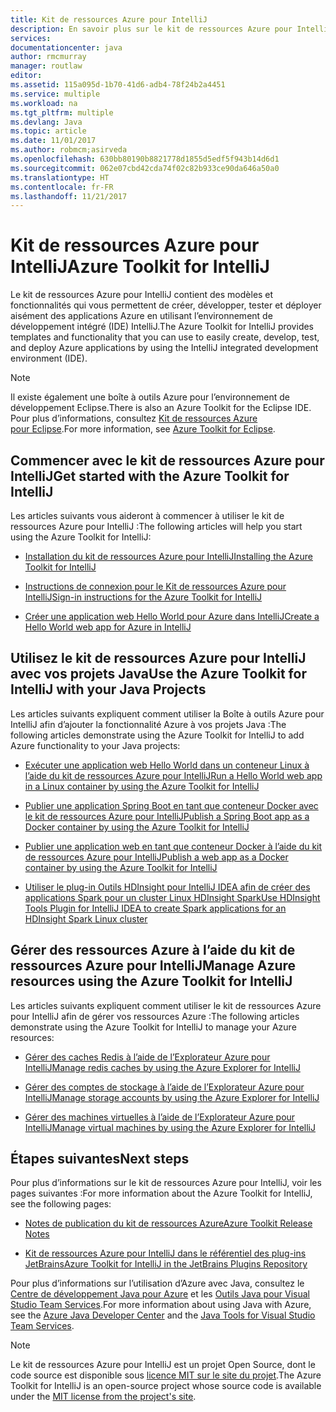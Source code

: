 ```yaml
---
title: Kit de ressources Azure pour IntelliJ
description: En savoir plus sur le kit de ressources Azure pour IntelliJ.
services: 
documentationcenter: java
author: rmcmurray
manager: routlaw
editor: 
ms.assetid: 115a095d-1b70-41d6-adb4-78f24b2a4451
ms.service: multiple
ms.workload: na
ms.tgt_pltfrm: multiple
ms.devlang: Java
ms.topic: article
ms.date: 11/01/2017
ms.author: robmcm;asirveda
ms.openlocfilehash: 630bb80190b8821778d1855d5edf5f943b14d6d1
ms.sourcegitcommit: 062e07cbd42cda74f02c82b933ce90da646a50a0
ms.translationtype: HT
ms.contentlocale: fr-FR
ms.lasthandoff: 11/21/2017
---
```

# <a name="azure-toolkit-for-intellij"></a><span data-ttu-id="cd34d-103">Kit de ressources Azure pour IntelliJ</span><span class="sxs-lookup"><span data-stu-id="cd34d-103">Azure Toolkit for IntelliJ</span></span>
<span data-ttu-id="cd34d-104">Le kit de ressources Azure pour IntelliJ contient des modèles et fonctionnalités qui vous permettent de créer, développer, tester et déployer aisément des applications Azure en utilisant l’environnement de développement intégré (IDE) IntelliJ.</span><span class="sxs-lookup"><span data-stu-id="cd34d-104">The Azure Toolkit for IntelliJ provides templates and functionality that you can use to easily create, develop, test, and deploy Azure applications by using the IntelliJ integrated development environment (IDE).</span></span>

> [!NOTE]
> 
> <span data-ttu-id="cd34d-105">Il existe également une boîte à outils Azure pour l’environnement de développement Eclipse.</span><span class="sxs-lookup"><span data-stu-id="cd34d-105">There is also an Azure Toolkit for the Eclipse IDE.</span></span> <span data-ttu-id="cd34d-106">Pour plus d’informations, consultez [Kit de ressources Azure pour Eclipse](../eclipse/azure-toolkit-for-eclipse.md).</span><span class="sxs-lookup"><span data-stu-id="cd34d-106">For more information, see [Azure Toolkit for Eclipse](../eclipse/azure-toolkit-for-eclipse.md).</span></span>
> 

## <a name="get-started-with-the-azure-toolkit-for-intellij"></a><span data-ttu-id="cd34d-107">Commencer avec le kit de ressources Azure pour IntelliJ</span><span class="sxs-lookup"><span data-stu-id="cd34d-107">Get started with the Azure Toolkit for IntelliJ</span></span>
<span data-ttu-id="cd34d-108">Les articles suivants vous aideront à commencer à utiliser le kit de ressources Azure pour IntelliJ :</span><span class="sxs-lookup"><span data-stu-id="cd34d-108">The following articles will help you start using the Azure Toolkit for IntelliJ:</span></span>

* [<span data-ttu-id="cd34d-109">Installation du kit de ressources Azure pour IntelliJ</span><span class="sxs-lookup"><span data-stu-id="cd34d-109">Installing the Azure Toolkit for IntelliJ</span></span>](azure-toolkit-for-intellij-installation.md)

* [<span data-ttu-id="cd34d-110">Instructions de connexion pour le Kit de ressources Azure pour IntelliJ</span><span class="sxs-lookup"><span data-stu-id="cd34d-110">Sign-in instructions for the Azure Toolkit for IntelliJ</span></span>](azure-toolkit-for-intellij-sign-in-instructions.md)

* [<span data-ttu-id="cd34d-111">Créer une application web Hello World pour Azure dans IntelliJ</span><span class="sxs-lookup"><span data-stu-id="cd34d-111">Create a Hello World web app for Azure in IntelliJ</span></span>](azure-toolkit-for-intellij-create-hello-world-web-app.md)

## <a name="use-the-azure-toolkit-for-intellij-with-your-java-projects"></a><span data-ttu-id="cd34d-112">Utilisez le kit de ressources Azure pour IntelliJ avec vos projets Java</span><span class="sxs-lookup"><span data-stu-id="cd34d-112">Use the Azure Toolkit for IntelliJ with your Java Projects</span></span>
<span data-ttu-id="cd34d-113">Les articles suivants expliquent comment utiliser la Boîte à outils Azure pour IntelliJ afin d’ajouter la fonctionnalité Azure à vos projets Java :</span><span class="sxs-lookup"><span data-stu-id="cd34d-113">The following articles demonstrate using the Azure Toolkit for IntelliJ to add Azure functionality to your Java projects:</span></span>

* [<span data-ttu-id="cd34d-114">Exécuter une application web Hello World dans un conteneur Linux à l’aide du kit de ressources Azure pour IntelliJ</span><span class="sxs-lookup"><span data-stu-id="cd34d-114">Run a Hello World web app in a Linux container by using the Azure Toolkit for IntelliJ</span></span>](azure-toolkit-for-intellij-hello-world-web-app-linux.md)

* [<span data-ttu-id="cd34d-115">Publier une application Spring Boot en tant que conteneur Docker avec le kit de ressources Azure pour IntelliJ</span><span class="sxs-lookup"><span data-stu-id="cd34d-115">Publish a Spring Boot app as a Docker container by using the Azure Toolkit for IntelliJ</span></span>](azure-toolkit-for-intellij-publish-spring-boot-docker-app.md)

* [<span data-ttu-id="cd34d-116">Publier une application web en tant que conteneur Docker à l’aide du kit de ressources Azure pour IntelliJ</span><span class="sxs-lookup"><span data-stu-id="cd34d-116">Publish a web app as a Docker container by using the Azure Toolkit for IntelliJ</span></span>](azure-toolkit-for-intellij-publish-as-docker-container.md)

* [<span data-ttu-id="cd34d-117">Utiliser le plug-in Outils HDInsight pour IntelliJ IDEA afin de créer des applications Spark pour un cluster Linux HDInsight Spark</span><span class="sxs-lookup"><span data-stu-id="cd34d-117">Use HDInsight Tools Plugin for IntelliJ IDEA to create Spark applications for an HDInsight Spark Linux cluster</span></span>](/azure/hdinsight/hdinsight-apache-spark-intellij-tool-plugin)

## <a name="manage-azure-resources-using-the-azure-toolkit-for-intellij"></a><span data-ttu-id="cd34d-118">Gérer des ressources Azure à l’aide du kit de ressources Azure pour IntelliJ</span><span class="sxs-lookup"><span data-stu-id="cd34d-118">Manage Azure resources using the Azure Toolkit for IntelliJ</span></span>
<span data-ttu-id="cd34d-119">Les articles suivants expliquent comment utiliser le kit de ressources Azure pour IntelliJ afin de gérer vos ressources Azure :</span><span class="sxs-lookup"><span data-stu-id="cd34d-119">The following articles demonstrate using the Azure Toolkit for IntelliJ to manage your Azure resources:</span></span>

* [<span data-ttu-id="cd34d-120">Gérer des caches Redis à l’aide de l’Explorateur Azure pour IntelliJ</span><span class="sxs-lookup"><span data-stu-id="cd34d-120">Manage redis caches by using the Azure Explorer for IntelliJ</span></span>](azure-toolkit-for-intellij-managing-redis-caches-using-azure-explorer.md)

* [<span data-ttu-id="cd34d-121">Gérer des comptes de stockage à l’aide de l’Explorateur Azure pour IntelliJ</span><span class="sxs-lookup"><span data-stu-id="cd34d-121">Manage storage accounts by using the Azure Explorer for IntelliJ</span></span>](azure-toolkit-for-intellij-managing-virtual-machines-using-azure-explorer.md)

* [<span data-ttu-id="cd34d-122">Gérer des machines virtuelles à l’aide de l’Explorateur Azure pour IntelliJ</span><span class="sxs-lookup"><span data-stu-id="cd34d-122">Manage virtual machines by using the Azure Explorer for IntelliJ</span></span>](azure-toolkit-for-intellij-managing-storage-accounts-using-azure-explorer.md)

## <a name="next-steps"></a><span data-ttu-id="cd34d-123">Étapes suivantes</span><span class="sxs-lookup"><span data-stu-id="cd34d-123">Next steps</span></span>

<span data-ttu-id="cd34d-124">Pour plus d’informations sur le kit de ressources Azure pour IntelliJ, voir les pages suivantes :</span><span class="sxs-lookup"><span data-stu-id="cd34d-124">For more information about the Azure Toolkit for IntelliJ, see the following pages:</span></span>

* [<span data-ttu-id="cd34d-125">Notes de publication du kit de ressources Azure</span><span class="sxs-lookup"><span data-stu-id="cd34d-125">Azure Toolkit Release Notes</span></span>](https://github.com/Microsoft/azure-tools-for-java/releases)

* [<span data-ttu-id="cd34d-126">Kit de ressources Azure pour IntelliJ dans le référentiel des plug-ins JetBrains</span><span class="sxs-lookup"><span data-stu-id="cd34d-126">Azure Toolkit for IntelliJ in the JetBrains Plugins Repository</span></span>](https://plugins.jetbrains.com/plugin/8053-azure-toolkit-for-intellij)

<span data-ttu-id="cd34d-127">Pour plus d’informations sur l’utilisation d’Azure avec Java, consultez le [Centre de développement Java pour Azure](https://azure.microsoft.com/develop/java/) et les [Outils Java pour Visual Studio Team Services](https://java.visualstudio.com/).</span><span class="sxs-lookup"><span data-stu-id="cd34d-127">For more information about using Java with Azure, see the [Azure Java Developer Center](https://azure.microsoft.com/develop/java/) and the [Java Tools for Visual Studio Team Services](https://java.visualstudio.com/).</span></span>

> [!NOTE]
> 
> <span data-ttu-id="cd34d-128">Le kit de ressources Azure pour IntelliJ est un projet Open Source, dont le code source est disponible sous [licence MIT sur le site du projet](https://github.com/microsoft/azure-tools-for-java).</span><span class="sxs-lookup"><span data-stu-id="cd34d-128">The Azure Toolkit for IntelliJ is an open-source project whose source code is available under the [MIT license from the project's site](https://github.com/microsoft/azure-tools-for-java).</span></span>
> 

<!-- [!INCLUDE [azure-toolkit-for-intellij-additional-resources](../includes/azure-toolkit-for-intellij-additional-resources.md)] -->

<!-- URL List -->

[Azure Java Developer Center]: https://azure.microsoft.com/develop/java/
[Java Tools for Visual Studio Team Services]: https://java.visualstudio.com/

<!-- Temporarily Deprecated URLs -->

<!-- [Debug a Java Web App on Azure in IntelliJ]: ./app-service-web/app-service-web-debug-java-web-app-in-intellij.md -->
